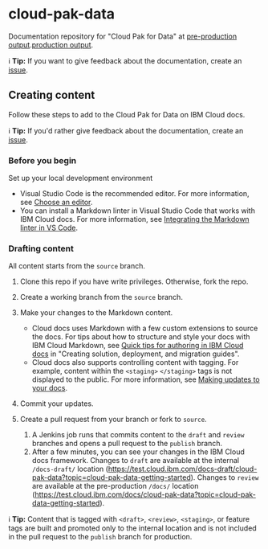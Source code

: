 # cloud-pak-data

Documentation repository for "Cloud Pak for Data" at <staging>[pre-production output](https://test.cloud.ibm.com/docs/cloud-pak-data).</staging><publish>[production output](https://cloud.ibm.com/docs/cloud-pak-data).

:information_source: **Tip:** If you want to give feedback about the documentation, create an [issue](https://github.ibm.com/cloud-docs/cloud-pak-data/issues).

</publish>

<staging>

## Creating content

Follow these steps to add to the Cloud Pak for Data on IBM Cloud docs.

:information_source: **Tip:** If you'd rather give feedback about the documentation, create an [issue](https://github.ibm.com/cloud-docs/cloud-pak-data/issues).

### Before you begin
Set up your local development environment

- Visual Studio Code is the recommended editor. For more information, see [Choose an editor](https://test.cloud.ibm.com/docs-internal/writing?topic=writing-setting-up-your-markdown-environment#choose-an-editor).
- You can install a Markdown linter in Visual Studio Code that works with IBM Cloud docs. For more information, see [Integrating the Markdown linter in VS Code](https://test.cloud.ibm.com/docs-internal/writing?topic=writing-markdown-linter-vscode).

### Drafting content

All content starts from the `source` branch.

1.  Clone this repo if you have write privileges. Otherwise, fork the repo.
1.  Create a working branch from the `source` branch.
1.  Make your changes to the Markdown content.

    - Cloud docs uses Markdown with a few custom extensions to source the docs. For tips about how to structure and style your docs with IBM Cloud Markdown, see [Quick tips for authoring in IBM Cloud docs](https://test.cloud.ibm.com/docs-internal/writing?topic=writing-solution-guides#solution-guides-include-quick-tips) in "Creating solution, deployment, and migration guides".
    - Cloud docs also supports controlling content with tagging. For example, content within the <code>&lt;staging&gt;</code>&nbsp;<code>&lt;/staging&gt;</code> tags is not displayed to the public. For more information, see [Making updates to your docs](https://test.cloud.ibm.com/docs-internal/writing?topic=writing-update-docs).

1.  Commit your updates.
1.  Create a pull request from your branch or fork to `source`.

    1.  A Jenkins job runs that commits content to the `draft` and `review` branches and opens a pull request to the `publish` branch.
    1.  After a few minutes, you can see your changes in the IBM Cloud docs framework. Changes to `draft` are available at the internal `/docs-draft/` location (https://test.cloud.ibm.com/docs-draft/cloud-pak-data?topic=cloud-pak-data-getting-started). Changes to `review` are available at the pre-production `/docs/` location (https://test.cloud.ibm.com/docs/cloud-pak-data?topic=cloud-pak-data-getting-started).

:information_source: **Tip:** Content that is tagged with <code>&lt;draft&gt;</code>, <code>&lt;review&gt;</code>, <code>&lt;staging&gt;</code>, or feature tags are built and promoted only to the internal location and is not included in the pull request to the `publish` branch for production.
</staging>
